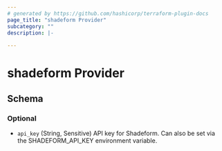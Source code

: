 ```yaml
---
# generated by https://github.com/hashicorp/terraform-plugin-docs
page_title: "shadeform Provider"
subcategory: ""
description: |-
  
---
```


# shadeform Provider





<!-- schema generated by tfplugindocs -->
## Schema

### Optional

- `api_key` (String, Sensitive) API key for Shadeform. Can also be set via the SHADEFORM_API_KEY environment variable.
